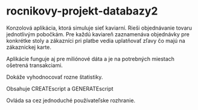 # rocnikovy-projekt-databazy2

Konzolová aplikácia, ktorá simuluje sieť kaviarní. Rieši objednávanie tovaru jednotlivým pobočkám. Pre každú kaviareň zaznamenáva objednávky pre konkrétke stoly a zákazníci pri platbe vedia uplatňovať zľavy čo majú na zákaznickej karte. 

Aplikácie funguje aj pre miliónové dáta a je na potrebných miestach ošetrená transakciami.

Dokáže vyhodnocovať rozne štatistiky.

Obsahuje CREATEscript a GENERATEscript

Ovláda sa cez jednoduché používateľske rozhranie.
